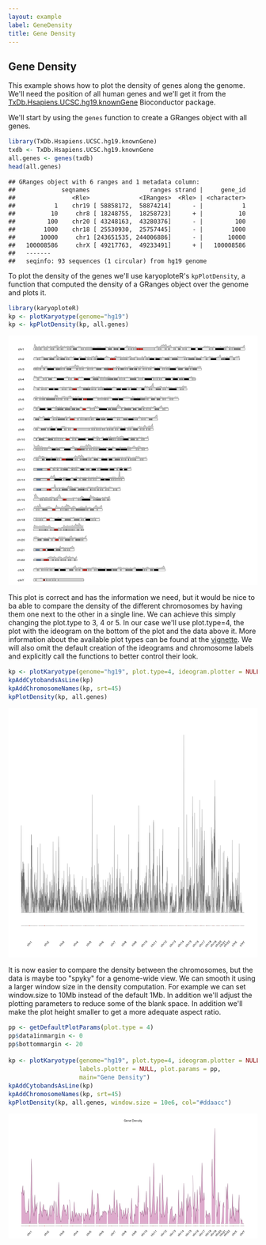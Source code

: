 ```yaml
---
layout: example
label: GeneDensity
title: Gene Density
---
```





## Gene Density

This example shows how to plot the density of genes along the genome. We'll need 
the position of all human genes and we'll get it from the 
[TxDb.Hsapiens.UCSC.hg19.knownGene](https://bioconductor.org/packages/TxDb.Hsapiens.UCSC.hg19.knownGene)
Bioconductor package.  

We'll start by using the `genes` function to create a GRanges object
with all genes.



```r
library(TxDb.Hsapiens.UCSC.hg19.knownGene)
txdb <- TxDb.Hsapiens.UCSC.hg19.knownGene
all.genes <- genes(txdb)
head(all.genes)
```

```
## GRanges object with 6 ranges and 1 metadata column:
##             seqnames                 ranges strand |     gene_id
##                <Rle>              <IRanges>  <Rle> | <character>
##           1    chr19 [ 58858172,  58874214]      - |           1
##          10     chr8 [ 18248755,  18258723]      + |          10
##         100    chr20 [ 43248163,  43280376]      - |         100
##        1000    chr18 [ 25530930,  25757445]      - |        1000
##       10000     chr1 [243651535, 244006886]      - |       10000
##   100008586     chrX [ 49217763,  49233491]      + |   100008586
##   -------
##   seqinfo: 93 sequences (1 circular) from hg19 genome
```

To plot the density of the genes we'll use karyoploteR's `kpPlotDensity`, 
a function that computed the density of a GRanges object over the genome 
and plots it. 


```r
library(karyoploteR)
kp <- plotKaryotype(genome="hg19")
kp <- kpPlotDensity(kp, all.genes)
```

![plot of chunk Figure1](images//Figure1-1.png)


This plot is correct and has the information we need, but it would be nice to 
ba able to compare the density of the different chromosomes by having them one
next to the other in a single line. We can achieve this simply changing the
plot.type to 3, 4 or 5. In our case we'll use plot.type=4, the plot with the 
ideogram on the bottom of the plot and the data above it. More information 
about the available plot types can be found at the [vignette](https://www.bioconductor.org/packages/devel/bioc/vignettes/karyoploteR/inst/doc/karyoploteR.html#types-of-plots).
We will also omit the default creation of the ideograms and chromosome labels
and explicitly call the functions to better control their look.


```r
kp <- plotKaryotype(genome="hg19", plot.type=4, ideogram.plotter = NULL, labels.plotter = NULL)
kpAddCytobandsAsLine(kp)
kpAddChromosomeNames(kp, srt=45)
kpPlotDensity(kp, all.genes)
```

![plot of chunk Figure2](images//Figure2-1.png)

It is now easier to compare the density between the chromosomes, but the 
data is maybe too "spyky" for a genome-wide view. We can smooth it 
using a larger window size in the density computation. For example we can set 
window.size to 10Mb instead of the default 1Mb. In addition we'll adjust the
plotting parameters to reduce some of the blank space. In addition we'll make 
the plot height smaller to get a more adequate aspect ratio.



```r
pp <- getDefaultPlotParams(plot.type = 4)
pp$data1inmargin <- 0
pp$bottommargin <- 20

kp <- plotKaryotype(genome="hg19", plot.type=4, ideogram.plotter = NULL,
                    labels.plotter = NULL, plot.params = pp,
                    main="Gene Density")
kpAddCytobandsAsLine(kp)
kpAddChromosomeNames(kp, srt=45)
kpPlotDensity(kp, all.genes, window.size = 10e6, col="#ddaacc")
```

![plot of chunk Figure3](images//Figure3-1.png)
